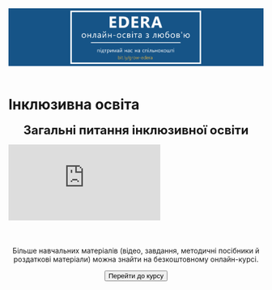 <div align="center">
<a href="https://biggggidea.com/project/edera-onlajn-osvita-z-lyubovyu/" target="_blank"><img src="000.png" width="1000" /></a>
</div>
<br>

<h1>Інклюзивна освіта</h1>

<p align="center"><span style=" font-size: 18pt;"><b>Загальні питання інклюзивної освіти</b></span></p>
<div class="embed-responsive embed-responsive-16by9">
<iframe class="embed-responsive-item" src="https://www.youtube.com/embed/z2SSFoA2G9w" frameborder="0" allowfullscreen></iframe>
</div>
<br>
<div class="eoz-text">
<br>
<p align="center">Більше навчальних матеріалів (відео, завдання, методичні посібники й роздаткові матеріали) можна знайти на безкоштовному онлайн-курсі.</p>
<p><center><a href="https://courses.ed-era.com/courses/course-v1:MON-EDERA-OSVITORIA+ST101+st101/about" target="_blank"><button type="button" class="btn btn-primary" aria-haspopup="true" aria-expanded="false">Перейти до курсу</button></a></center></p>
</div>